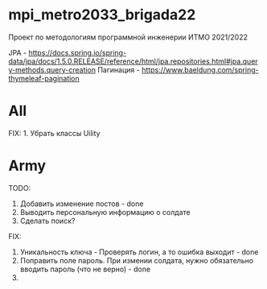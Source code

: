 # mpi_metro2033_brigada22
Проект по методологиям программной инженерии ИТМО 2021/2022

JPA - https://docs.spring.io/spring-data/jpa/docs/1.5.0.RELEASE/reference/html/jpa.repositories.html#jpa.query-methods.query-creation
Пагинация - https://www.baeldung.com/spring-thymeleaf-pagination


<h1>All</h1>
FIX:
1. Убрать классы Uility

<h1>Army</h1>

TODO:
1. Добавить изменение постов - done
2. Выводить персональную информацию о солдате
3. Сделать поиск?

FIX:
1. Уникальность ключа - Проверять логин, а то ошибка выходит - done
2. Поправить поле пароль. При измении солдата, нужно обязательно вводить пароль (что не верно) - done
3.  




